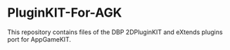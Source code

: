 # PluginKIT-For-AGK
This repository contains files of the DBP 2DPluginKIT and eXtends plugins port for AppGameKIT.
